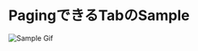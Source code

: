 # PagingできるTabのSample
![Sample Gif](https://user-images.githubusercontent.com/8661733/74706320-ed002c80-5259-11ea-9f99-3e465e330617.gif)
